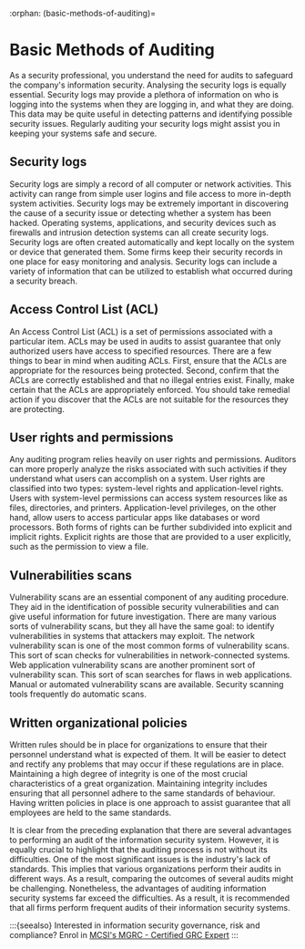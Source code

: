 :orphan:
(basic-methods-of-auditing)=
# Basic Methods of Auditing
 
As a security professional, you understand the need for audits to safeguard the company's information security. Analysing the security logs is equally essential. Security logs may provide a plethora of information on who is logging into the systems when they are logging in, and what they are doing. This data may be quite useful in detecting patterns and identifying possible security issues. Regularly auditing your security logs might assist you in keeping your systems safe and secure.

## Security logs

Security logs are simply a record of all computer or network activities. This activity can range from simple user logins and file access to more in-depth system activities. Security logs may be extremely important in discovering the cause of a security issue or detecting whether a system has been hacked. Operating systems, applications, and security devices such as firewalls and intrusion detection systems can all create security logs. Security logs are often created automatically and kept locally on the system or device that generated them. Some firms keep their security records in one place for easy monitoring and analysis. Security logs can include a variety of information that can be utilized to establish what occurred during a security breach.

## Access Control List (ACL)

An Access Control List (ACL) is a set of permissions associated with a particular item. ACLs may be used in audits to assist guarantee that only authorized users have access to specified resources. There are a few things to bear in mind when auditing ACLs. First, ensure that the ACLs are appropriate for the resources being protected. Second, confirm that the ACLs are correctly established and that no illegal entries exist. Finally, make certain that the ACLs are appropriately enforced. You should take remedial action if you discover that the ACLs are not suitable for the resources they are protecting.

## User rights and permissions

Any auditing program relies heavily on user rights and permissions. Auditors can more properly analyze the risks associated with such activities if they understand what users can accomplish on a system. User rights are classified into two types: system-level rights and application-level rights. Users with system-level permissions can access system resources like as files, directories, and printers. Application-level privileges, on the other hand, allow users to access particular apps like databases or word processors. Both forms of rights can be further subdivided into explicit and implicit rights. Explicit rights are those that are provided to a user explicitly, such as the permission to view a file.

## Vulnerabilities scans

Vulnerability scans are an essential component of any auditing procedure. They aid in the identification of possible security vulnerabilities and can give useful information for future investigation. There are many various sorts of vulnerability scans, but they all have the same goal: to identify vulnerabilities in systems that attackers may exploit. The network vulnerability scan is one of the most common forms of vulnerability scans. This sort of scan checks for vulnerabilities in network-connected systems. Web application vulnerability scans are another prominent sort of vulnerability scan. This sort of scan searches for flaws in web applications. Manual or automated vulnerability scans are available. Security scanning tools frequently do automatic scans.

## Written organizational policies

Written rules should be in place for organizations to ensure that their personnel understand what is expected of them. It will be easier to detect and rectify any problems that may occur if these regulations are in place. Maintaining a high degree of integrity is one of the most crucial characteristics of a great organization. Maintaining integrity includes ensuring that all personnel adhere to the same standards of behaviour. Having written policies in place is one approach to assist guarantee that all employees are held to the same standards.

It is clear from the preceding explanation that there are several advantages to performing an audit of the information security system. However, it is equally crucial to highlight that the auditing process is not without its difficulties. One of the most significant issues is the industry's lack of standards. This implies that various organizations perform their audits in different ways. As a result, comparing the outcomes of several audits might be challenging. Nonetheless, the advantages of auditing information security systems far exceed the difficulties. As a result, it is recommended that all firms perform frequent audits of their information security systems.

:::{seealso}
Interested in information security governance, risk and compliance? Enrol in [MCSI's MGRC - Certified GRC Expert](https://www.mosse-institute.com/certifications/mgrc-certified-grc-practitioner.html)
:::